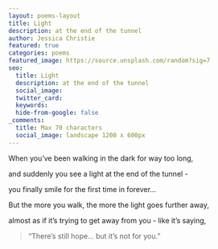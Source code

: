 ```yaml
---
layout: poems-layout
title: Light
description: at the end of the tunnel
author: Jessica Christie
featured: true
categories: poems
featured_image: https://source.unsplash.com/random?sig=7
seo:
  title: Light
  description: at the end of the tunnel
  social_image:
  twitter_card:
  keywords:
  hide-from-google: false
_comments:
  title: Max 70 characters
  social_image: landscape 1200 x 600px
---
```

When you’ve been walking in the dark for way too long,

and suddenly you see a light at the end of the tunnel -

you finally smile for the first time in forever…

But the more you walk, the more the light goes further away,

almost as if it’s trying to get away from you - like it’s saying,

> “There’s still hope… but it’s not for you.”

